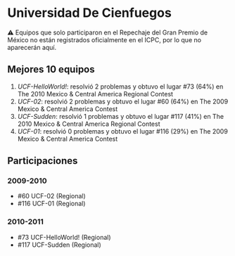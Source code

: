 # Universidad De Cienfuegos

:warning: Equipos que solo participaron en el Repechaje del Gran Premio de México no están registrados oficialmente en el ICPC, por lo que no aparecerán aquí.

## Mejores 10 equipos

1. _UCF-HelloWorld!_: resolvió 2 problemas y obtuvo el lugar #73 (64%) en The 2010 Mexico & Central America Regional Contest
1. _UCF-02_: resolvió 2 problemas y obtuvo el lugar #60 (64%) en The 2009 Mexico & Central America Contest
1. _UCF-Sudden_: resolvió 1 problemas y obtuvo el lugar #117 (41%) en The 2010 Mexico & Central America Regional Contest
1. _UCF-01_: resolvió 0 problemas y obtuvo el lugar #116 (29%) en The 2009 Mexico & Central America Contest

## Participaciones

### 2009-2010

- #60 UCF-02 (Regional)
- #116 UCF-01 (Regional)

### 2010-2011

- #73 UCF-HelloWorld! (Regional)
- #117 UCF-Sudden (Regional)



